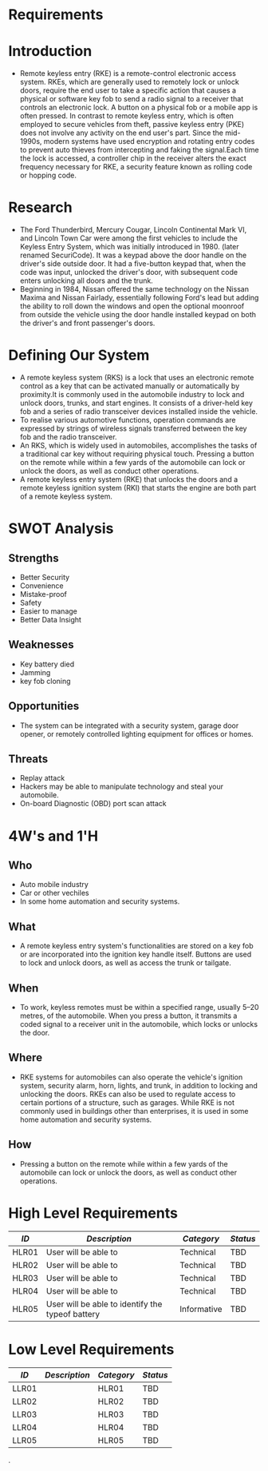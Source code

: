 # Requirements
# Introduction
* Remote keyless entry (RKE) is a remote-control electronic access system. RKEs, which are generally used to remotely lock or unlock doors, require the end user to take a specific action that causes a physical or software key fob to send a radio signal to a receiver that controls an electronic lock. A button on a physical fob or a mobile app is often pressed.
In contrast to remote keyless entry, which is often employed to secure vehicles from theft, passive keyless entry (PKE) does not involve any activity on the end user's part. Since the mid-1990s, modern systems have used encryption and rotating entry codes to prevent auto thieves from intercepting and faking the signal.Each time the lock is accessed, a controller chip in the receiver alters the exact frequency necessary for RKE, a security feature known as rolling code or hopping code.

# Research
* The Ford Thunderbird, Mercury Cougar, Lincoln Continental Mark VI, and Lincoln Town Car were among the first vehicles to include the Keyless Entry System, which was initially introduced in 1980. (later renamed SecuriCode). It was a keypad above the door handle on the driver's side outside door. It had a five-button keypad that, when the code was input, unlocked the driver's door, with subsequent code enters unlocking all doors and the trunk.
* Beginning in 1984, Nissan offered the same technology on the Nissan Maxima and Nissan Fairlady, essentially following Ford's lead but adding the ability to roll down the windows and open the optional moonroof from outside the vehicle using the door handle installed keypad on both the driver's and front passenger's doors.

# Defining Our System
* A remote keyless system (RKS) is a lock that uses an electronic remote control as a key that can be activated manually or automatically by proximity.It is commonly used in the automobile industry to lock and unlock doors, trunks, and start engines.
It consists of a driver-held key fob and a series of radio transceiver devices installed inside the vehicle.
* To realise various automotive functions, operation commands are expressed by strings of wireless signals transferred between the key fob and the radio transceiver.
* An RKS, which is widely used in automobiles, accomplishes the tasks of a traditional car key without requiring physical touch. 
Pressing a button on the remote while within a few yards of the automobile can lock or unlock the doors, as well as conduct other operations. 
* A remote keyless entry system (RKE) that unlocks the doors and a remote keyless ignition system (RKI) that starts the engine are both part of a remote keyless system.

# SWOT Analysis

## Strengths
* Better Security
* Convenience
* Mistake-proof
* Safety
* Easier  to  manage
* Better Data Insight

## Weaknesses
* Key battery died
* Jamming
* key fob cloning

## Opportunities
* The system can be integrated with a security system, garage door opener, or remotely controlled lighting equipment for offices or homes.

## Threats
* Replay attack
* Hackers may be able to manipulate technology and steal your automobile.
* On-board Diagnostic (OBD) port scan attack

# 4W's and 1'H
## Who
* Auto mobile industry
* Car or other vechiles
* In some home automation and security systems.

## What
* A remote keyless entry system's functionalities are stored on a key fob or are incorporated into the ignition key handle itself. Buttons are used to lock and unlock doors, as well as access the trunk or tailgate.

## When
* To work, keyless remotes must be within a specified range, usually 5–20 metres, of the automobile. When you press a button, it transmits a coded signal to a receiver unit in the automobile, which locks or unlocks the door.

## Where
* RKE systems for automobiles can also operate the vehicle's ignition system, security alarm, horn, lights, and trunk, in addition to locking and unlocking the doors. RKEs can also be used to regulate access to certain portions of a structure, such as garages. While RKE is not commonly used in buildings other than enterprises, it is used in some home automation and security systems.

## How
* Pressing a button on the remote while within a few yards of the automobile can lock or unlock the doors, as well as conduct other operations. 


# High Level Requirements

| *ID*   | *Description*                                                                    | *Category* |*Status* |
|--------|----------------------------------------------------------------------------------|------------|-----------|
|  HLR01   |User will be able to 	                 |  Technical| TBD|
|  HLR02   |User will be able to               |  Technical| TBD|
|  HLR03   |User will be able to                            |  Technical | TBD| 
|  HLR04   |User will be able to                 |  Technical| TBD|
|  HLR05  |User will be able to identify the typeof battery                                  |Informative| TBD|




# Low Level Requirements

| *ID*   | *Description*                                                                    | *Category* |*Status* |
|--------|----------------------------------------------------------------------------------|------------|-----------|
|  LLR01   |                                            | HLR01|TBD|
|  LLR02   |                                             | HLR02|TBD|
|  LLR03   |	                          | HLR03|TBD| 
|  LLR04   |            | HLR04|TBD|
|  LLR05   |                                                      | HLR05|TBD|

.
